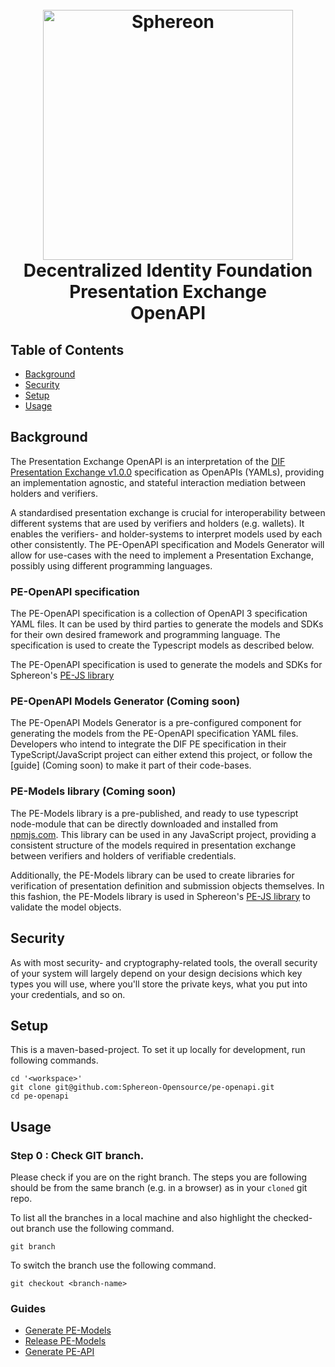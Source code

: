 <h1 align="center">
  <br>
  <a href="https://www.sphereon.com"><img src="https://sphereon.com/content/themes/sphereon/assets/img/logo.svg" alt="Sphereon" width="400"></a>
  <br> Decentralized Identity Foundation 
  <br> Presentation Exchange 
  <br> OpenAPI
  <br>
</h1>

## Table of Contents

- [Background](#background)
- [Security](#security)
- [Setup](#Setup)
- [Usage](#usage)

## Background

The Presentation Exchange OpenAPI is an interpretation of the
[DIF Presentation Exchange v1.0.0](https://identity.foundation/presentation-exchange/#submission-requirements)
specification as OpenAPIs (YAMLs), providing an implementation agnostic, 
and stateful interaction mediation between holders and verifiers. 

A standardised presentation exchange is crucial for interoperability between different systems that are used by verifiers and holders (e.g. wallets). It enables the verifiers- and holder-systems to interpret models used by each other consistently. The PE-OpenAPI specification and Models Generator will allow for use-cases with the need to implement a Presentation Exchange, possibly using different programming languages.  

### PE-OpenAPI specification
The PE-OpenAPI specification is a collection of OpenAPI 3 specification YAML files. It can be used by third parties to generate the models and SDKs for their own desired framework and programming language. The specification is used to create the Typescript models as described below.

The PE-OpenAPI specification is used to generate the models and SDKs for Sphereon's [PE-JS library](https://github.com/Sphereon-Opensource/pe-js/)

### PE-OpenAPI Models Generator (Coming soon)
The PE-OpenAPI Models Generator is a pre-configured component for generating the models from the PE-OpenAPI specification YAML files. Developers who intend to integrate the DIF PE specification in their TypeScript/JavaScript project can either extend this project, or follow the [guide] (Coming soon) to make it part of their code-bases.

### PE-Models library (Coming soon)
The PE-Models library is a pre-published, and ready to use typescript node-module that can be directly downloaded and installed from [npmjs.com](https://www.npmjs.com/package/@sphereon/pe-models). This library can be used in any JavaScript project, providing a consistent structure of the models required in presentation exchange between verifiers and holders of verifiable credentials.

Additionally, the PE-Models library can be used to create libraries for verification of presentation definition and submission objects themselves. In this fashion, the PE-Models library is used in Sphereon's [PE-JS library](https://github.com/Sphereon-Opensource/pe-js/) to validate the model objects.

## Security

As with most security- and cryptography-related tools, the overall security of your system will largely depend on your design decisions which key types you will use, where you'll store the private keys, what you put into your credentials, and so on.

## Setup

This is a maven-based-project. To set it up locally for development, run following commands.

```
cd '<workspace>'
git clone git@github.com:Sphereon-Opensource/pe-openapi.git
cd pe-openapi
```

## Usage

### Step 0 : Check GIT branch.

Please check if you are on the right branch. The steps you are following should be from the same branch (e.g. in a browser) as in your `cloned` git repo. 

To list all the branches in a local machine and also highlight the checked-out branch use the following command. 
```
git branch
```

To switch the branch use the following command. 
```
git checkout <branch-name>
```

### Guides

* [Generate PE-Models](docs/generate-pe-models.md)
* [Release PE-Models](docs/release-pe-models.md)
* [Generate PE-API](docs/generate-pe-api.md)
